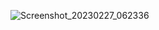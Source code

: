 
![Screenshot_20230227_062336](https://user-images.githubusercontent.com/76086829/222157992-dac0c313-ae11-4b44-90d1-9776759a4aaf.png)
